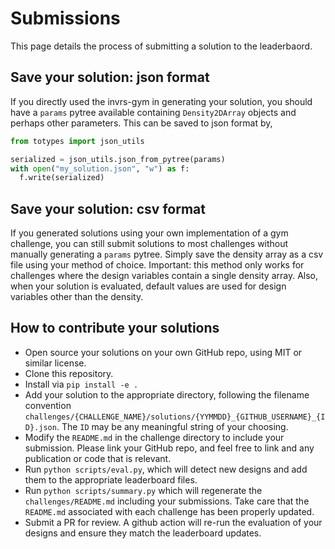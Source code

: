 # Submissions

This page details the process of submitting a solution to the leaderbaord.

## Save your solution: json format

If you directly used the invrs-gym in generating your solution, you should have a `params` pytree available containing `Density2DArray` objects and perhaps other parameters. This can be saved to json format by,

```python
from totypes import json_utils

serialized = json_utils.json_from_pytree(params)
with open("my_solution.json", "w") as f:
  f.write(serialized)
```

## Save your solution: csv format

If you generated solutions using your own implementation of a gym challenge, you can still submit solutions to most challenges without manually generating a `params` pytree. Simply save the density array as a csv file using your method of choice. Important: this method only works for challenges where the design variables contain a single density array. Also, when your solution is evaluated, default values are used for design variables other than the density.

## How to contribute your solutions

- Open source your solutions on your own GitHub repo, using MIT or similar license.
- Clone this repository.
- Install via `pip install -e .`
- Add your solution to the appropriate directory, following the filename convention `challenges/{CHALLENGE_NAME}/solutions/{YYMMDD}_{GITHUB_USERNAME}_{ID}.json`. The `ID` may be any meaningful string of your choosing.
- Modify the `README.md` in the challenge directory to include your submission. Please link your GitHub repo, and feel free to link and any publication or code that is relevant.
- Run `python scripts/eval.py`, which will detect new designs and add them to the appropriate leaderboard files.
- Run `python scripts/summary.py` which will regenerate the `challenges/README.md` including your submissions. Take care that the `README.md` associated with each challenge has been properly updated.
- Submit a PR for review. A github action will re-run the evaluation of your designs and ensure they match the leaderboard updates.
